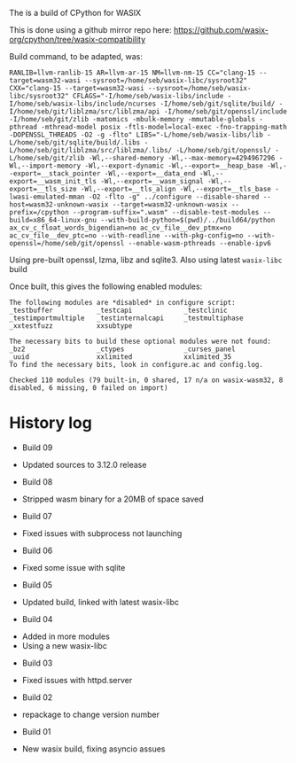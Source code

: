 The is a build of CPython for WASIX

This is done using a github mirror repo here: https://github.com/wasix-org/cpython/tree/wasix-compatibility

Build command, to be adapted, was:

```shell
RANLIB=llvm-ranlib-15 AR=llvm-ar-15 NM=llvm-nm-15 CC="clang-15 --target=wasm32-wasi --sysroot=/home/seb/wasix-libc/sysroot32" CXX="clang-15 --target=wasm32-wasi --sysroot=/home/seb/wasix-libc/sysroot32" CFLAGS="-I/home/seb/wasix-libs/include -I/home/seb/wasix-libs/include/ncurses -I/home/seb/git/sqlite/build/ -I/home/seb/git/liblzma/src/liblzma/api -I/home/seb/git/openssl/include -I/home/seb/git/zlib -matomics -mbulk-memory -mmutable-globals -pthread -mthread-model posix -ftls-model=local-exec -fno-trapping-math -DOPENSSL_THREADS -O2 -g -flto" LIBS="-L/home/seb/wasix-libs/lib -L/home/seb/git/sqlite/build/.libs -L/home/seb/git/liblzma/src/liblzma/.libs/ -L/home/seb/git/openssl/ -L/home/seb/git/zlib -Wl,--shared-memory -Wl,--max-memory=4294967296 -Wl,--import-memory -Wl,--export-dynamic -Wl,--export=__heap_base -Wl,--export=__stack_pointer -Wl,--export=__data_end -Wl,--export=__wasm_init_tls -Wl,--export=__wasm_signal -Wl,--export=__tls_size -Wl,--export=__tls_align -Wl,--export=__tls_base -lwasi-emulated-mman -O2 -flto -g" ../configure --disable-shared --host=wasm32-unknown-wasix --target=wasm32-unknown-wasix --prefix=/cpython --program-suffix=".wasm" --disable-test-modules --build=x86_64-linux-gnu --with-build-python=$(pwd)/../build64/python ax_cv_c_float_words_bigendian=no ac_cv_file__dev_ptmx=no ac_cv_file__dev_ptc=no --with-readline --with-pkg-config=no --with-openssl=/home/seb/git/openssl --enable-wasm-pthreads --enable-ipv6
```

Using pre-built openssl, lzma, libz and sqlite3. Also using latest `wasix-libc` build


Once built, this gives the following enabled modules:

```
The following modules are *disabled* in configure script:
_testbuffer           _testcapi             _testclinic
_testimportmultiple   _testinternalcapi     _testmultiphase
_xxtestfuzz           xxsubtype

The necessary bits to build these optional modules were not found:
_bz2                  _ctypes               _curses_panel
_uuid                 xxlimited             xxlimited_35
To find the necessary bits, look in configure.ac and config.log.

Checked 110 modules (79 built-in, 0 shared, 17 n/a on wasix-wasm32, 8 disabled, 6 missing, 0 failed on import)
```


History log
===========

* Build 09

- Updated sources to 3.12.0 release

* Build 08

- Stripped wasm binary for a 20MB of space saved

* Build 07

- Fixed issues with subprocess not launching

* Build 06

-  Fixed some issue with sqlite

* Build 05

- Updated build, linked with latest wasix-libc

* Build 04

- Added in more modules
- Using a new wasix-libc

* Build 03

- Fixed issues with httpd.server

* Build 02

- repackage to change version number

* Build 01

- New wasix build, fixing asyncio assues

